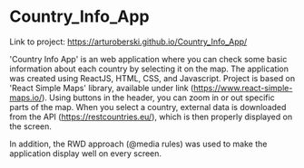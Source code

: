 # Country_Info_App

Link to project: https://arturoberski.github.io/Country_Info_App/

'Country Info App' is an web application where you can check some basic information about each country by selecting it on the map. The application was created using ReactJS, HTML, CSS, and Javascript. Project is based on 'React Simple Maps' library, available under link (https://www.react-simple-maps.io/). Using buttons in the header, you can zoom in or out specific parts of the map. When you select a country, external data is downloaded from the API (https://restcountries.eu/), which is then properly displayed on the screen.

In addition, the RWD approach (@media rules) was used to make the application display well on every screen.

